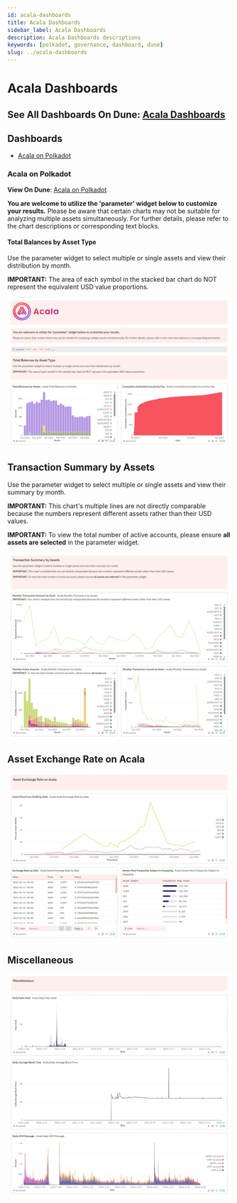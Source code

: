```yaml
---
id: acala-dashboards
title: Acala Dashboards
sidebar_label: Acala Dashboards
description: Acala Dashboards descriptions
keywords: [polkadot, governance, dashboard, dune]
slug: ../acala-dashboards
---
```


# Acala Dashboards

## See All Dashboards On Dune: [Acala Dashboards](https://dune.com/discover/content/relevant?q=title:Acala%20author:substrate)

## Dashboards

- [Acala on Polkadot](#acala-on-polkadot)

### Acala on Polkadot

**View On Dune**: [Acala on Polkadot](https://dune.com/substrate/acala)

**You are welcome to utilize the 'parameter' widget below to customize your results.** Please be
aware that certain charts may not be suitable for analyzing multiple assets simultaneously. For
further details, please refer to the chart descriptions or corresponding text blocks.

#### Total Balances by Asset Type

Use the parameter widget to select multiple or single assets and view their distribution by month.

**IMPORTANT:** The area of each symbol in the stacked bar chart do NOT represent the equivalent USD
value proportions.

![Acala on Polkadot](../../../assets/dune-analytics/acala-on-polkadot_preview_1.jpeg)

## Transaction Summary by Assets

Use the parameter widget to select multiple or single assets and view their summary by month.

**IMPORTANT:** This chart's multiple lines are not directly comparable because the numbers represent
different assets rather than their USD values.

**IMPORTANT:** To view the total number of active accounts, please ensure **all assets are
selected** in the parameter widget.

![Acala on Polkadot](../../../assets/dune-analytics/acala-on-polkadot_preview_2.jpeg)

## Asset Exchange Rate on Acala

![Acala on Polkadot](../../../assets/dune-analytics/acala-on-polkadot_preview_3.jpeg)

## Miscellaneous

![Acala on Polkadot](../../../assets/dune-analytics/acala-on-polkadot_preview_4.jpeg)
